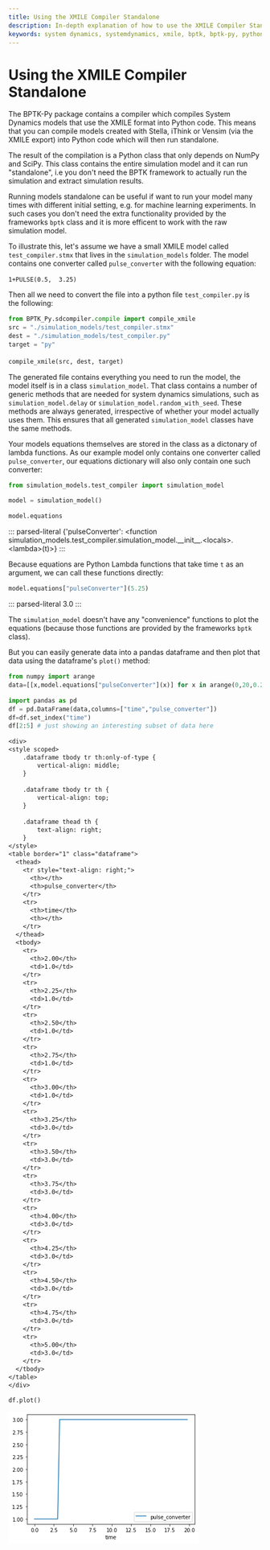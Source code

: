 ```yaml
---
title: Using the XMILE Compiler Standalone
description: In-depth explanation of how to use the XMILE Compiler Standalone.
keywords: system dynamics, systemdynamics, xmile, bptk, bptk-py, python, business simulation, stella
---
```


# Using the XMILE Compiler Standalone

The BPTK-Py package contains a compiler which compiles System Dynamics
models that use the XMILE format into Python code. This means that you
can compile models created with Stella, iThink or Vensim (via the XMILE
export) into Python code which will then run standalone.

The result of the compilation is a Python class that only depends on
NumPy and SciPy. This class contains the entire simulation model and it
can run "standalone", i.e you don't need the BPTK framework to actually
run the simulation and extract simulation results.

Running models standalone can be useful if want to run your model many
times with different initial setting, e.g. for machine learning
experiments. In such cases you don\'t need the extra functionality
provided by the frameworks `bptk` class and it is more efficent to work
with the raw simulation model.

To illustrate this, let\'s assume we have a small XMILE model called
`test_compiler.stmx` that lives in the `simulation_models` folder. The
model contains one converter called `pulse_converter` with the following
equation:

`1+PULSE(0.5,  3.25)`

Then all we need to convert the file into a python file
`test_compiler.py` is the following:

```python
from BPTK_Py.sdcompiler.compile import compile_xmile
src = "./simulation_models/test_compiler.stmx"
dest = "./simulation_models/test_compiler.py"
target = "py"

compile_xmile(src, dest, target)
```

The generated file contains everything you need to run the model, the
model itself is in a class `simulation_model`. That class contains a
number of generic methods that are needed for system dynamics
simulations, such as `simulation_model.delay` or
`simulation_model.random_with_seed`. These methods are always generated,
irrespective of whether your model actually uses them. This ensures that
all generated `simulation_model` classes have the same methods.

Your models equations themselves are stored in the class as a dictonary
of lambda functions. As our example model only contains one converter
called `pulse_converter`, our equations dictionary will also only
contain one such converter:

```python
from simulation_models.test_compiler import simulation_model
```

```python
model = simulation_model()
```

```python
model.equations
```

::: parsed-literal
{\'pulseConverter\': \<function
simulation_models.test_compiler.simulation_model.\_\_init\_\_.\<locals\>.\<lambda\>(t)\>}
:::

Because equations are Python Lambda functions that take time `t` as an
argument, we can call these functions directly:

```python
model.equations["pulseConverter"](5.25)
```

::: parsed-literal
3.0
:::

The `simulation_model` doesn't have any "convenience" functions to plot
the equations (because those functions are provided by the frameworks
`bptk` class).

But you can easily generate data into a pandas dataframe and then plot
that data using the dataframe's `plot()` method:

```python
from numpy import arange
data=[[x,model.equations["pulseConverter"](x)] for x in arange(0,20,0.25)] 
```

```python
import pandas as pd
df = pd.DataFrame(data,columns=["time","pulse_converter"])
df=df.set_index("time")
df[2:5] # just showing an interesting subset of data here
```

```{=html}
<div>
<style scoped>
    .dataframe tbody tr th:only-of-type {
        vertical-align: middle;
    }

    .dataframe tbody tr th {
        vertical-align: top;
    }

    .dataframe thead th {
        text-align: right;
    }
</style>
<table border="1" class="dataframe">
  <thead>
    <tr style="text-align: right;">
      <th></th>
      <th>pulse_converter</th>
    </tr>
    <tr>
      <th>time</th>
      <th></th>
    </tr>
  </thead>
  <tbody>
    <tr>
      <th>2.00</th>
      <td>1.0</td>
    </tr>
    <tr>
      <th>2.25</th>
      <td>1.0</td>
    </tr>
    <tr>
      <th>2.50</th>
      <td>1.0</td>
    </tr>
    <tr>
      <th>2.75</th>
      <td>1.0</td>
    </tr>
    <tr>
      <th>3.00</th>
      <td>1.0</td>
    </tr>
    <tr>
      <th>3.25</th>
      <td>3.0</td>
    </tr>
    <tr>
      <th>3.50</th>
      <td>3.0</td>
    </tr>
    <tr>
      <th>3.75</th>
      <td>3.0</td>
    </tr>
    <tr>
      <th>4.00</th>
      <td>3.0</td>
    </tr>
    <tr>
      <th>4.25</th>
      <td>3.0</td>
    </tr>
    <tr>
      <th>4.50</th>
      <td>3.0</td>
    </tr>
    <tr>
      <th>4.75</th>
      <td>3.0</td>
    </tr>
    <tr>
      <th>5.00</th>
      <td>3.0</td>
    </tr>
  </tbody>
</table>
</div>
```

```python
df.plot()
```

![image](graph.png)